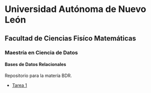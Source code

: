 # Universidad Autónoma de Nuevo León
## Facultad de Ciencias Fisíco Matemáticas
### Maestría en Ciencia de Datos

#### Bases de Datos Relacionales

Repositorio para la matería BDR. 

- [Tarea 1](Tarea1/inv.md)